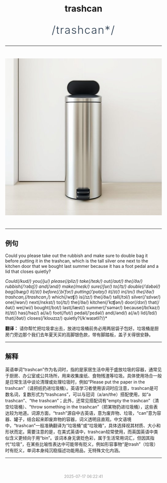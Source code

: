 <div align="center">

# trashcan

<div style="margin: 30px 0;">
<h1 style="font-size: 2.5em; font-weight: 300; letter-spacing: 2px; margin: 0; color: #2c3e50;">
/trashcan*/
</h1>
</div>

</div>

---

<div align="center" style="margin: 40px 0;">

![trashcan](images/trashcan.png)

</div>

---

## 例句

Could you please take out the rubbish and make sure to double bag it before putting it in the trashcan, which is the tall silver one next to the kitchen door that we bought last summer because it has a foot pedal and a lid that closes quietly?

*Could(/kʊd/) you(/ju/) please(/pliz/) take(/teɪk/) out(/aʊt/) the(/ðə/) rubbish(/ˈrəbɪʃ/) and(/ənd/) make(/meɪk/) sure(/ʃʊr/) to(/tɪ/) double(/ˈdəbəl/) bag(/bæg/) it(/ɪt/) before(/ˌbiˈfɔr/) putting(/ˈpʊtɪŋ/) it(/ɪt/) in(/ɪn/) the(/ðə/) trashcan,(/trashcan*,/) which(/wɪʧ/) is(/ɪz/) the(/ðə/) tall(/tɔl/) silver(/ˈsɪlvər/) one(/wən/) next(/nɛkst/) to(/tɪ/) the(/ðə/) kitchen(/ˈkɪʧən/) door(/dɔr/) that(/ðət/) we(/wi/) bought(/bɔt/) last(/læst/) summer(/ˈsəmər/) because(/bɪˈkəz/) it(/ɪt/) has(/həz/) a(/ə/) foot(/fʊt/) pedal(/ˈpɛdəl/) and(/ənd/) a(/ə/) lid(/lɪd/) that(/ðət/) closes(/ˈkloʊzɪz/) quietly?(/kˈwaɪətli?/)*

**翻译：** 请你帮忙把垃圾拿出去，放进垃圾桶前务必用两层袋子包好。垃圾桶是厨房门旁边那个我们去年夏天买的高脚银色款，带有脚踏板，盖子关得很安静。

---

## 解释

英语单词“trashcan”作为名词时，指的是家居生活中用于盛放垃圾的容器，通常见于厨房、办公室或公共场所，用来收集废纸、食物残渣等垃圾。具体使用场合一般是日常生活中谈论清理或处理垃圾时，例如“Please put the paper in the trashcan”（请把纸扔进垃圾桶）。英语学习者使用该词时应注意，trashcan是可数名词，复数形式为“trashcans”，可以与冠词（a/an/the）搭配使用，如“a trashcan”、“the trashcan”；此外，还常见搭配词有“empty the trashcan”（清空垃圾桶）、“throw something in the trashcan”（把某物扔进垃圾桶），这些表达较为地道。词源方面，“trash”源自中古英语，意为废弃物、垃圾，“can”意为容器、罐子，结合起来即废弃物的容器，词义透明且直观。中文语境中，“trashcan”一般准确翻译为“垃圾桶”或“垃圾箱”，具体选择视其材质、大小和形状而定。需要注意的是，在美式英语中，trashcan较常使用，而英国英语中类似含义更倾向于用“bin”。该词本身无褒贬色彩，属于生活常用词汇，但因其指代“垃圾”，在某些比喻性表达中可能带有贬义，例如形容事物“是trash”（垃圾）时有贬义，单词本身纯沉稳描述功能用品，无特殊文化内涵。


---

<div align="center" style="margin-top: 50px;">
<small style="color: #999; font-size: 0.9em;">2025-07-17 06:22:41</small>
</div>
